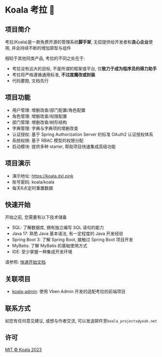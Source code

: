 # Koala 考拉 :koala:

## 项目简介

考拉(Koala)是一款免费开源的管理系统**脚手架**, 无偿提供给开发者和**良心企业**使用, 并会持续不断的增加原型与组件

相较于其他同类产品, 考拉的不同之处在于:

- 考拉没有远大的目标, 不是所谓的框架或平台, 仅**致力于成为程序员的得力助手**
- 考拉将严格遵循通用标准, **不过度魔改或封装**
- 代码要跑, 文档先行

## 项目功能

- 用户管理: 增删改查/部门配置/角色配置
- 角色管理: 增删改查/权限配置
- 部门管理: 增删改查/树形结构
- 字典管理: 字典与字典项的增删改查
- 认证授权: 基于 Spring Authorization Server 的标准 OAuth2 认证授权体系
- 系统权限: 基于 RBAC 模型的权限分配
- 启动模块: 提供多种 starter, 帮助项目快速集成高级功能

## 项目演示

- 演示地址: https://koala.dxl.pink
- 账号密码: koala/koala
- 每天6点定时重置数据

## 快速开始

开始之前, 您需要有以下技术储备

- SQL: 了解数据库, 拥有独立编写 SQL 语句的能力
- Java 17: 熟悉 Java 基本语法, 有一定程度的 Java 开发经验
- Spring Boot 3: 了解 Spring Boot, 接触过 Spring Boot 项目开发
- MyBatis: 了解 MyBatis 的基础使用方式
- IDE: 至少掌握一种集成开发环境

请参照: [快速开始文档](docs/guide/getting-started.md)

## 关联项目

- [koala-admin](https://github.com/koala-projects/koala-admin): 使用 Vben Admin 开发的适配考拉的前端项目

## 联系方式

如您有任何意见建议, 或想与作者交流, 可以发送邮件至`koala_projects@yeah.net`

## 许可

[MIT © Koala 2023](./LICENSE)